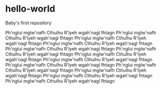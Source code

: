 # hello-world
Baby's first repository

Ph'nglui mglw'nafh Cthulhu R'lyeh wgah'nagl fhtagn 
Ph'nglui mglw'nafh Cthulhu R'lyeh wgah'nagl fhtagn
Ph'nglui mglw'nafh Cthulhu R'lyeh wgah'nagl fhtagn 
Ph'nglui mglw'nafh Cthulhu R'lyeh wgah'nagl fhtagn 
Ph'nglui mglw'nafh Cthulhu R'lyeh wgah'nagl fhtagn 
Ph'nglui mglw'nafh Cthulhu R'lyeh wgah'nagl fhtagn 
Ph'nglui mglw'nafh Cthulhu R'lyeh wgah'nagl fhtagn 
Ph'nglui mglw'nafh Cthulhu R'lyeh wgah'nagl fhtagn 
Ph'nglui mglw'nafh Cthulhu R'lyeh wgah'nagl fhtagn 
Ph'nglui mglw'nafh Cthulhu R'lyeh wgah'nagl fhtagn
Ph'nglui mglw'nafh Cthulhu R'lyeh wgah'nagl fhtagn 
Ph'nglui mglw'nafh Cthulhu R'lyeh wgah'nagl fhtagn 
Ph'nglui mglw'nafh Cthulhu R'lyeh wgah'nagl fhtagn 
